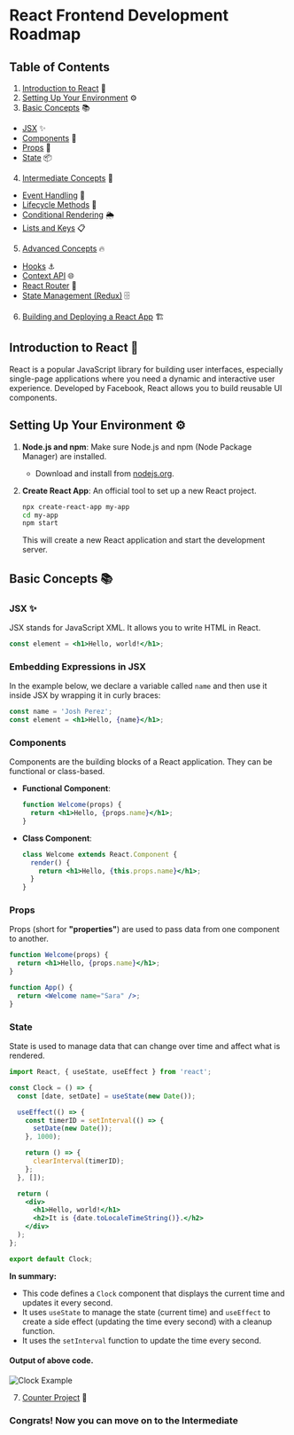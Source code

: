 # React Frontend Development Roadmap

## Table of Contents
1. [Introduction to React](#introduction-to-react) 🌟
2. [Setting Up Your Environment](#setting-up-your-environment) ⚙️
3. [Basic Concepts](#basic-concepts) 📚
  - [JSX](#jsx) ✨
  - [Components](#components) 🧩
  - [Props](#props) 🎁
  - [State](#state) 📦
4. [Intermediate Concepts](#intermediate-concepts) 🚀
  - [Event Handling](#event-handling) 🎯
  - [Lifecycle Methods](#lifecycle-methods) 🔄
  - [Conditional Rendering](#conditional-rendering) 🌦️
  - [Lists and Keys](#lists-and-keys) 📋
5. [Advanced Concepts](#advanced-concepts) 🔥
  - [Hooks](#hooks) ⚓
  - [Context API](#context-api) 🌐
  - [React Router](#react-router) 🚦
  - [State Management (Redux)](#state-management-redux) 🗄️
6. [Building and Deploying a React App](#building-and-deploying-a-react-app) 🏗️

## Introduction to React 🌟

React is a popular JavaScript library for building user interfaces, especially single-page applications where you need a dynamic and interactive user experience. Developed by Facebook, React allows you to build reusable UI components.

## Setting Up Your Environment ⚙️

1. **Node.js and npm**: Make sure Node.js and npm (Node Package Manager) are installed.
   - Download and install from [nodejs.org](https://nodejs.org/).

2. **Create React App**: An official tool to set up a new React project.
   ```bash
   npx create-react-app my-app
   cd my-app
   npm start
   ```
   This will create a new React application and start the development server.

## Basic Concepts 📚

### JSX ✨
JSX stands for JavaScript XML. It allows you to write HTML in React.

```jsx
const element = <h1>Hello, world!</h1>;
```
<!-- ![JSX Example](https://reactjs.org/static/03ef5e52a7d8c3fffc9fca8f8b2dbece/6b2a2/getting-started.webp) -->

### Embedding Expressions in JSX
In the example below, we declare a variable called ```name``` and then use it inside JSX by wrapping it in curly braces:
```jsx
const name = 'Josh Perez';
const element = <h1>Hello, {name}</h1>;
```

### Components
Components are the building blocks of a React application. They can be functional or class-based.
- **Functional Component**:
  ```jsx
  function Welcome(props) {
    return <h1>Hello, {props.name}</h1>;
  }
  ```
- **Class Component**:
  ```jsx
  class Welcome extends React.Component {
    render() {
      return <h1>Hello, {this.props.name}</h1>;
    }
  }
  ```

### Props
Props (short for **"properties"**) are used to pass data from one component to another.
```jsx
function Welcome(props) {
  return <h1>Hello, {props.name}</h1>;
}

function App() {
  return <Welcome name="Sara" />;
}
```

### State
State is used to manage data that can change over time and affect what is rendered.
```jsx
import React, { useState, useEffect } from 'react';

const Clock = () => {
  const [date, setDate] = useState(new Date());

  useEffect(() => {
    const timerID = setInterval(() => {
      setDate(new Date());
    }, 1000);

    return () => {
      clearInterval(timerID);
    };
  }, []);

  return (
    <div>
      <h1>Hello, world!</h1>
      <h2>It is {date.toLocaleTimeString()}.</h2>
    </div>
  );
};

export default Clock;
```


**In summary:**

- This code defines a `Clock` component that displays the current time and updates it every second.
- It uses `useState` to manage the state (current time) and `useEffect` to create a side effect (updating the time every second) with a cleanup function.
- It uses the `setInterval` function to update the time every second.

#### Output of above code.
![Clock Example](https://legacy.reactjs.org/c158617ed7cc0eac8f58330e49e48224/granular-dom-updates.gif)


7. [Counter Project](./CounterProject.md) 🔢

### Congrats! Now you can move on to the Intermediate